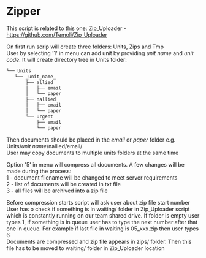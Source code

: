 # Zipper  

This script is related to this one: Zip_Uploader - https://github.com/Temoli/Zip_Uploader  

On first run scrip will create three folders: Units, Zips and Tmp  
User by selecting '1' in menu can add unit by providing _unit name_ and _unit code_. It will create directory tree in Units folder:  
```bash
└── Units  
   └── _unit_name_  
       ├── allied  
       │   ├── email  
       │   └── paper  
       ├── nallied  
       │   ├── email  
       │   └── paper  
       └── urgent  
           ├── email  
           └── paper  
```
Then documents should be placed in the _email_ or _paper_ folder e.g. Units/_unit name_/nallied/email/  
User may copy documents to multiple units folders at the same time 

Option '5' in menu will compress all documents. A few changes will be made during the process:  
  1 - document filename will be changed to meet server requirements  
  2 - list of documents will be created in txt file  
  3 - all files will be archived into a zip file
 
Before compression starts script will ask user about zip file start number  
User has o check if something is in waiting/ folder in Zip_Uploader script which is constantly running on our team shared drive. If folder is empty user types 1, if something is in queue user has to type the next number after that one in queue. For example if last file in waiting is 05_xxx.zip then user types 6  
Documents are compressed and zip file appears in zips/ folder. Then this file has to be moved to waiting/ folder in Zip_Uploader location
